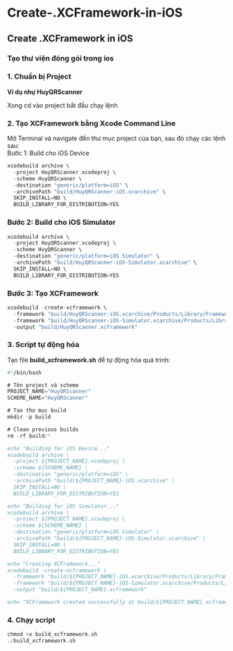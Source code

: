 # Create-.XCFramework-in-iOS
## Create .XCFramework in iOS

### Tạo thư viện đóng gói trong ios 

### 1. Chuẩn bị Project
**Ví dụ nhự HuyQRScanner** <br>

Xong cd vào project bắt đầu chạy lệnh 

### 2. Tạo XCFramework bằng Xcode Command Line
Mở Terminal và navigate đến thư mục project của bạn, sau đó chạy các lệnh sau: <br>
Bước 1: Build cho iOS Device <br>
```swift
xcodebuild archive \
  -project HuyQRScanner.xcodeproj \
  -scheme HuyQRScanner \
  -destination "generic/platform=iOS" \
  -archivePath "build/HuyQRScanner-iOS.xcarchive" \
  SKIP_INSTALL=NO \
  BUILD_LIBRARY_FOR_DISTRIBUTION=YES

```
### Bước 2: Build cho iOS Simulator

```swift
xcodebuild archive \
  -project HuyQRScanner.xcodeproj \
  -scheme HuyQRScanner \
  -destination "generic/platform=iOS Simulator" \
  -archivePath "build/HuyQRScanner-iOS-Simulator.xcarchive" \
  SKIP_INSTALL=NO \
  BUILD_LIBRARY_FOR_DISTRIBUTION=YES
```

### Bước 3: Tạo XCFramework
```swift
xcodebuild -create-xcframework \
  -framework "build/HuyQRScanner-iOS.xcarchive/Products/Library/Frameworks/HuyQRScanner.framework" \
  -framework "build/HuyQRScanner-iOS-Simulator.xcarchive/Products/Library/Frameworks/HuyQRScanner.framework" \
  -output "build/HuyQRScanner.xcframework"

```

### 3. Script tự động hóa
Tạo file **build_xcframework.sh** để tự động hóa quá trình:
```swift
#!/bin/bash

# Tên project và scheme
PROJECT_NAME="HuyQRScanner"
SCHEME_NAME="HuyQRScanner"

# Tạo thư mục build
mkdir -p build

# Clean previous builds
rm -rf build/*

echo "Building for iOS Device..."
xcodebuild archive \
  -project ${PROJECT_NAME}.xcodeproj \
  -scheme ${SCHEME_NAME} \
  -destination "generic/platform=iOS" \
  -archivePath "build/${PROJECT_NAME}-iOS.xcarchive" \
  SKIP_INSTALL=NO \
  BUILD_LIBRARY_FOR_DISTRIBUTION=YES

echo "Building for iOS Simulator..."
xcodebuild archive \
  -project ${PROJECT_NAME}.xcodeproj \
  -scheme ${SCHEME_NAME} \
  -destination "generic/platform=iOS Simulator" \
  -archivePath "build/${PROJECT_NAME}-iOS-Simulator.xcarchive" \
  SKIP_INSTALL=NO \
  BUILD_LIBRARY_FOR_DISTRIBUTION=YES

echo "Creating XCFramework..."
xcodebuild -create-xcframework \
  -framework "build/${PROJECT_NAME}-iOS.xcarchive/Products/Library/Frameworks/${PROJECT_NAME}.framework" \
  -framework "build/${PROJECT_NAME}-iOS-Simulator.xcarchive/Products/Library/Frameworks/${PROJECT_NAME}.framework" \
  -output "build/${PROJECT_NAME}.xcframework"

echo "XCFramework created successfully at build/${PROJECT_NAME}.xcframework"

```
### 4. Chạy script
```swift
chmod +x build_xcframework.sh
./build_xcframework.sh
```


